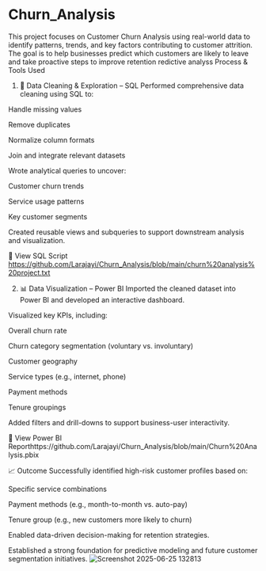 # Churn_Analysis
This project focuses on Customer Churn Analysis using real-world data to identify patterns, trends, and key factors contributing to customer attrition. The goal is to help businesses predict which customers are likely to leave and take proactive steps to improve retention
redictive analyss
Process & Tools Used
1. 🧹 Data Cleaning & Exploration – SQL
Performed comprehensive data cleaning using SQL to:

Handle missing values

Remove duplicates

Normalize column formats

Join and integrate relevant datasets

Wrote analytical queries to uncover:

Customer churn trends

Service usage patterns

Key customer segments

Created reusable views and subqueries to support downstream analysis and visualization.

🔗  View SQL Script https://github.com/Larajayi/Churn_Analysis/blob/main/churn%20analysis%20project.txt


2. 📊 Data Visualization – Power BI
Imported the cleaned dataset into Power BI and developed an interactive dashboard.

Visualized key KPIs, including:

Overall churn rate

Churn category segmentation (voluntary vs. involuntary)

Customer geography

Service types (e.g., internet, phone)

Payment methods

Tenure groupings

Added filters and drill-downs to support business-user interactivity.

🔗  View Power BI Reporthttps://github.com/Larajayi/Churn_Analysis/blob/main/Churn%20Analysis.pbix

📈 Outcome
Successfully identified high-risk customer profiles based on:

Specific service combinations

Payment methods (e.g., month-to-month vs. auto-pay)

Tenure group (e.g., new customers more likely to churn)

Enabled data-driven decision-making for retention strategies.

Established a strong foundation for predictive modeling and future customer segmentation initiatives.
![Screenshot 2025-06-25 132813](https://github.com/user-attachments/assets/6a29a084-c499-40fc-9407-66ce40010f55)


